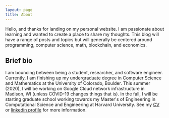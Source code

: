 ```yaml
---
layout: page
title: About
---
```


Hello, and thanks for landing on my personal website. I am passionate about learning and wanted to create a place to share my thoughts.
This blog will have a range of posts and topics but will generally be centered around programming, computer science, math, blockchain, and economics.


## Brief bio
I am bouncing between being a student, researcher, and software engineer. Currently, I am finishing up my undergraduate degree in Computer Science and Mathematics at the University of Colorado, Boulder. This summer (2020), I will be working on Google Cloud network infrastructure in Madison, WI (unless COVID-19 changes things that is). In the fall, I will be starting graduate school working towards my Master's of Engineering in Computational Science and Engineering at Harvard University. See my [CV](./images/cv.pdf) or [linkedin profile](https://www.linkedin.com/in/michael-neuder/) for more information.